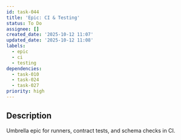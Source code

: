 ```yaml
---
id: task-044
title: 'Epic: CI & Testing'
status: To Do
assignee: []
created_date: '2025-10-12 11:07'
updated_date: '2025-10-12 11:08'
labels:
  - epic
  - ci
  - testing
dependencies:
  - task-010
  - task-024
  - task-027
priority: high
---
```


## Description

<!-- SECTION:DESCRIPTION:BEGIN -->
Umbrella epic for runners, contract tests, and schema checks in CI.
<!-- SECTION:DESCRIPTION:END -->

